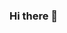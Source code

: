 ### Hi there 👋

<!--
**ShaunMBennett/ShaunMBennett** is a ✨ _special_ ✨ repository because its `README.md` (this file) appears on your GitHub profile.

Here are some ideas to get you started:

- 🔭 I’m currently working on my bachelor's degree.
- 🌱 I’m currently learning server side web programming.
- 👯 I’m looking to collaborate on ...
- 🤔 I’m looking for help with c# programming.
- 💬 Ask me about hiking
- 📫 How to reach me: bennettsm@etsu.edu/ shaun120991@gmail.com
- 😄 Pronouns: he/him
- ⚡ Fun fact: I lived in Tokyo for two years.
-->
